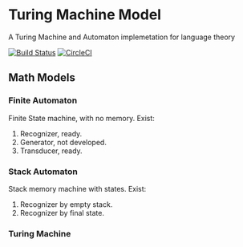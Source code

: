 # Turing Machine Model
A Turing Machine and Automaton implemetation for language theory

  [![Build Status](https://travis-ci.org/sanjorgek/turingMachine.svg?branch=master)](https://travis-ci.org/sanjorgek/turingMachine)
  [![CircleCI](https://circleci.com/gh/sanjorgek/turingMachine.svg?style=svg)](https://circleci.com/gh/sanjorgek/turingMachine)

## Math Models
### Finite Automaton

Finite State machine, with no memory.
Exist:

1. Recognizer, ready.
2. Generator, not developed.
3. Transducer, ready.

### Stack Automaton
Stack memory machine with states.
Exist:

1. Recognizer by empty stack.
2. Recognizer by final state.

### Turing Machine
